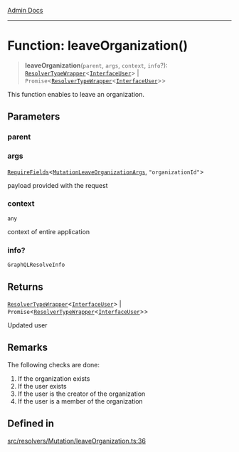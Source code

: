 [Admin Docs](/)

***

# Function: leaveOrganization()

> **leaveOrganization**(`parent`, `args`, `context`, `info`?): [`ResolverTypeWrapper`](../../../../types/generatedGraphQLTypes/type-aliases/ResolverTypeWrapper.md)\<[`InterfaceUser`](../../../../models/User/interfaces/InterfaceUser.md)\> \| `Promise`\<[`ResolverTypeWrapper`](../../../../types/generatedGraphQLTypes/type-aliases/ResolverTypeWrapper.md)\<[`InterfaceUser`](../../../../models/User/interfaces/InterfaceUser.md)\>\>

This function enables to leave an organization.

## Parameters

### parent

### args

[`RequireFields`](../../../../types/generatedGraphQLTypes/type-aliases/RequireFields.md)\<[`MutationLeaveOrganizationArgs`](../../../../types/generatedGraphQLTypes/type-aliases/MutationLeaveOrganizationArgs.md), `"organizationId"`\>

payload provided with the request

### context

`any`

context of entire application

### info?

`GraphQLResolveInfo`

## Returns

[`ResolverTypeWrapper`](../../../../types/generatedGraphQLTypes/type-aliases/ResolverTypeWrapper.md)\<[`InterfaceUser`](../../../../models/User/interfaces/InterfaceUser.md)\> \| `Promise`\<[`ResolverTypeWrapper`](../../../../types/generatedGraphQLTypes/type-aliases/ResolverTypeWrapper.md)\<[`InterfaceUser`](../../../../models/User/interfaces/InterfaceUser.md)\>\>

Updated user

## Remarks

The following checks are done:
1. If the organization exists
2. If the user exists
3. If the user is the creator of the organization
4. If the user is a member of the organization

## Defined in

[src/resolvers/Mutation/leaveOrganization.ts:36](https://github.com/Suyash878/talawa-api/blob/cfd688207611ba245c99edd8dbaccb2cdbf6a043/src/resolvers/Mutation/leaveOrganization.ts#L36)
